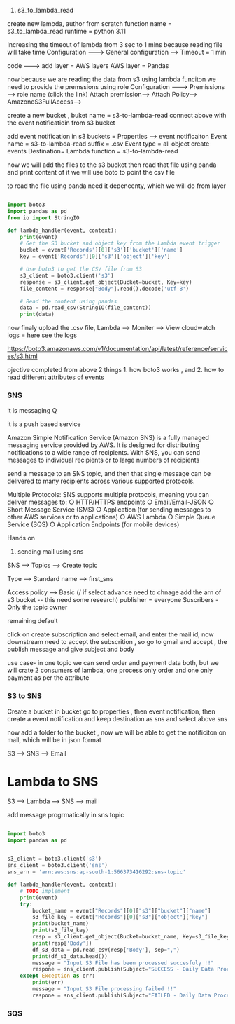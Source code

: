 

1. s3_to_lambda_read


create new lambda, 
author from scratch 
function name =  s3_to_lambda_read
runtime = python 3.11

Increasing the timeout of lambda from 3 sec to 1 mins because reading file will take time
Configuration ---> General configuration --> Timeout = 1 min

code ---> add layer = 
AWS layers
AWS layer = Pandas


now because we are reading the data from s3 using lambda funciton we need to provide the premssions using role
Configuration ---> Premissions --> role name (click the link)
Attach premission--> Attach Policy--> AmazoneS3FullAccess--> 




create a new bucket , buket name = s3-to-lambda-read
connect above with the event notificatioin from s3 bucket 

add event notification in s3 buckets = Properties --> event notificaiton 
Event name = s3-to-lambda-read
suffix = .csv
Event type = all object create events
Destination= Lambda function  = s3-to-lambda-read



now we will add the files to the s3 bucket then read that file using panda and print content of it
we will use boto to point the csv file

to read the file using panda need it depencenty, which we will do from layer  

```py

import boto3
import pandas as pd
from io import StringIO

def lambda_handler(event, context):
    print(event)
    # Get the S3 bucket and object key from the Lambda event trigger
    bucket = event['Records'][0]['s3']['bucket']['name']
    key = event['Records'][0]['s3']['object']['key']

    # Use boto3 to get the CSV file from S3
    s3_client = boto3.client('s3')
    response = s3_client.get_object(Bucket=bucket, Key=key)
    file_content = response["Body"].read().decode('utf-8')

    # Read the content using pandas
    data = pd.read_csv(StringIO(file_content))
    print(data)

```

now finaly upload the .csv file, 
Lambda --> Moniter --> View cloudwatch logs = here see the logs 


https://boto3.amazonaws.com/v1/documentation/api/latest/reference/services/s3.html



ojective completed from above 2 things 1. how boto3 works , and 2. how to read different attributes of events










### SNS

it is messaging Q

it is a push based service 

Amazon Simple Notification Service (Amazon SNS) is a fully managed messaging service provided by AWS. It is designed for distributing notifications to a wide range of recipients. With SNS, you can send messages to individual recipients or to large numbers of recipients

send a message to an SNS topic, and then that single message can be delivered to many recipients 
across various supported protocols.

Multiple Protocols: SNS supports multiple protocols, meaning you can deliver messages to:
○ HTTP/HTTPS endpoints
○ Email/Email-JSON
○ Short Message Service (SMS)
○ Application (for sending messages to other AWS services or to applications)
○ AWS Lambda
○ Simple Queue Service (SQS)
○ Application Endpoints (for mobile devices)

Hands on

1. sending mail using sns

SNS --> Topics --> Create topic 

Type --> Standard 
name --> first_sns

Access policy
--> Basic     (/ if select advance need to chnage add the arn of s3 bucket -- this need some research)
    publisher = everyone
    Suscribers - Only the topic owner

remaining default

click on create subscription and select email, and enter the mail id, now downstream need to accept the subscrition , so go to gmail and accept , the publish message and give subject and body

use case- in one topic we can send order and payment data both, 
but we will crate 2 consumers of lambda, one process only order and one only payment as per the attribute 




### S3 to SNS 

Create a bucket 
in bucket go to properties , then event notification, then create a event notification and keep destination as sns and select above sns

now add a folder to the bucket , now we will be able to get the notificiton on mail, which will be in json format

S3 --> SNS --> Email



# Lambda to SNS

S3 --> Lambda --> SNS --> mail

add message progrmatically in sns topic 

```py

import boto3
import pandas as pd


s3_client = boto3.client('s3')
sns_client = boto3.client('sns')
sns_arn = 'arn:aws:sns:ap-south-1:566373416292:sns-topic'

def lambda_handler(event, context):
    # TODO implement
    print(event)
    try:
        bucket_name = event["Records"][0]["s3"]["bucket"]["name"]
        s3_file_key = event["Records"][0]["s3"]["object"]["key"]
        print(bucket_name)
        print(s3_file_key)
        resp = s3_client.get_object(Bucket=bucket_name, Key=s3_file_key)
        print(resp['Body'])
        df_s3_data = pd.read_csv(resp['Body'], sep=",")
        print(df_s3_data.head())
        message = "Input S3 File has been processed succesfuly !!"
        respone = sns_client.publish(Subject="SUCCESS - Daily Data Processing",TargetArn=sns_arn, Message=message, MessageStructure='text')
    except Exception as err:
        print(err)
        message = "Input S3 File processing failed !!"
        respone = sns_client.publish(Subject="FAILED - Daily Data Processing", TargetArn=sns_arn, Message=message, MessageStructure='text')
```


### SQS

